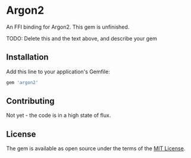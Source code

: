 # Argon2

An FFI binding for Argon2.
This gem is unfinished.


TODO: Delete this and the text above, and describe your gem

## Installation

Add this line to your application's Gemfile:

```ruby
gem 'argon2'
```


## Contributing

Not yet - the code is in a high state of flux.

## License

The gem is available as open source under the terms of the [MIT License](http://opensource.org/licenses/MIT).

